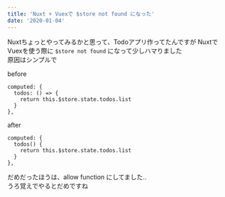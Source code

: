 ```yaml
---
title: 'Nuxt + Vuexで $store not found になった'
date: '2020-01-04'
---
```


Nuxtちょっとやってみるかと思って、Todoアプリ作ってたんですが
NuxtでVuexを使う際に `$store not found` になって少しハマりました  
原因はシンプルで

before

```vue
computed: {
  todos: () => {
    return this.$store.state.todos.list
  }
},
```

after

```vue
computed: {
  todos() {
    return this.$store.state.todos.list
  }
},
```

だめだったほうは、allow function にしてました..  
うろ覚えでやるとだめですね

